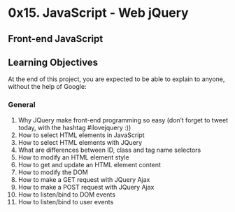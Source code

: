 # 0x15. JavaScript - Web jQuery
## Front-end JavaScript

## Learning Objectives
At the end of this project, you are expected to be able to explain to anyone, without the help of Google:

### General
1. Why JQuery make front-end programming so easy (don’t forget to tweet today, with the hashtag #ilovejquery :))
2. How to select HTML elements in JavaScript
3. How to select HTML elements with JQuery
4. What are differences between ID, class and tag name selectors
5. How to modify an HTML element style
6. How to get and update an HTML element content
7. How to modify the DOM
8. How to make a GET request with JQuery Ajax
9. How to make a POST request with JQuery Ajax
10. How to listen/bind to DOM events
11. How to listen/bind to user events
